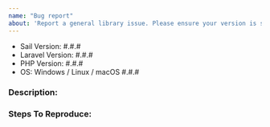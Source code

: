 ```yaml
---
name: "Bug report"
about: 'Report a general library issue. Please ensure your version is still supported: https://laravel.com/docs/releases#support-policy'
---
```


- Sail Version: #.#.#
- Laravel Version: #.#.#
- PHP Version: #.#.#
- OS: Windows / Linux / macOS #.#.#

### Description:


### Steps To Reproduce:
